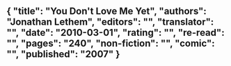 {
 "title": "You Don't Love Me Yet",
 "authors": "Jonathan Lethem",
 "editors": "",
 "translator": "",
 "date": "2010-03-01",
 "rating": "",
 "re-read": "",
 "pages": "240",
 "non-fiction": "",
 "comic": "",
 "published": "2007"
}
---

